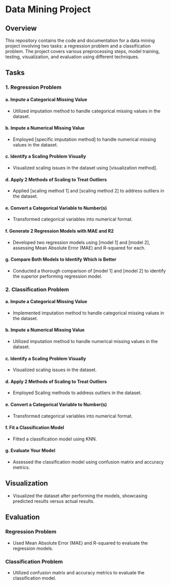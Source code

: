# Data Mining Project

## Overview

This repository contains the code and documentation for a data mining project involving two tasks: a regression problem and a classification problem. The project covers various preprocessing steps, model training, testing, visualization, and evaluation using different techniques.

## Tasks

### 1. Regression Problem

#### a. Impute a Categorical Missing Value

- Utilized imputation method to handle categorical missing values in the dataset.

#### b. Impute a Numerical Missing Value

- Employed [specific imputation method] to handle numerical missing values in the dataset.

#### c. Identify a Scaling Problem Visually

- Visualized scaling issues in the dataset using [visualization method].

#### d. Apply 2 Methods of Scaling to Treat Outliers

- Applied [scaling method 1] and [scaling method 2] to address outliers in the dataset.

#### e. Convert a Categorical Variable to Number(s)

- Transformed categorical variables into numerical format.

#### f. Generate 2 Regression Models with MAE and R2

- Developed two regression models using [model 1] and [model 2], assessing Mean Absolute Error (MAE) and R-squared for each.

#### g. Compare Both Models to Identify Which is Better

- Conducted a thorough comparison of [model 1] and [model 2] to identify the superior performing regression model.

### 2. Classification Problem

#### a. Impute a Categorical Missing Value

- Implemented imputation method to handle categorical missing values in the dataset.

#### b. Impute a Numerical Missing Value

- Utilized imputation method to handle numerical missing values in the dataset.

#### c. Identify a Scaling Problem Visually

- Visualized scaling issues in the dataset.

#### d. Apply 2 Methods of Scaling to Treat Outliers

- Employed Scaling methods to address outliers in the dataset.

#### e. Convert a Categorical Variable to Number(s)

- Transformed categorical variables into numerical format.

#### f. Fit a Classification Model

- Fitted a classification model using KNN.

#### g. Evaluate Your Model

- Assessed the classification model using confusion matrix and accuracy metrics.

## Visualization

- Visualized the dataset after performing the models, showcasing predicted results versus actual results.

## Evaluation

### Regression Problem

- Used Mean Absolute Error (MAE) and R-squared to evaluate the regression models.

### Classification Problem

- Utilized confusion matrix and accuracy metrics to evaluate the classification model.

